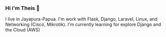 ### Hi i'm Theis 👋
I live in Jayapura-Papua. I'm work with Flask, Django, Laravel, Linux, and Networking (Cisco, Mikrotik). I'm currently learning for explore Django and the Cloud (AWS)



